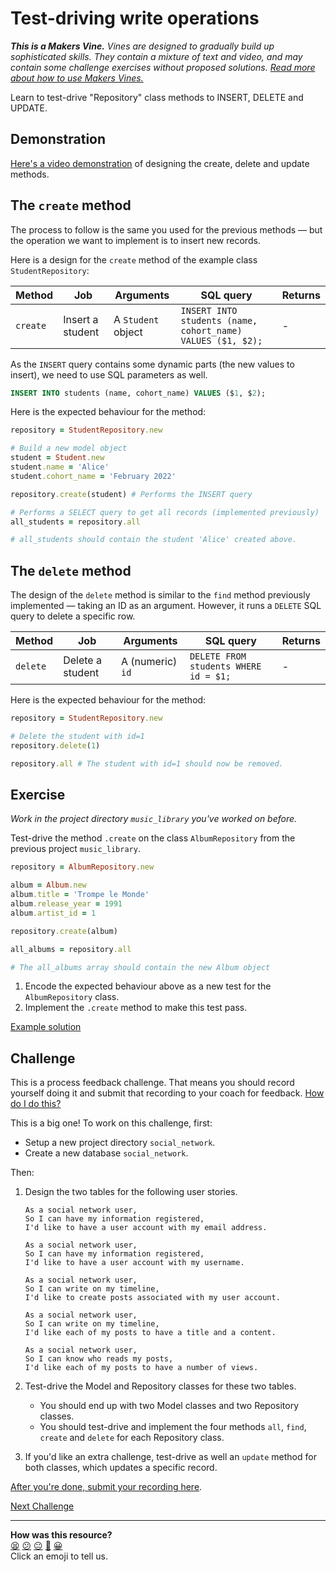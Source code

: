 # Test-driving write operations

_**This is a Makers Vine.** Vines are designed to gradually build up sophisticated skills.
They contain a mixture of text and video, and may contain some challenge exercises without
proposed solutions. [Read more about how to use Makers
Vines.](https://github.com/makersacademy/course/blob/main/labels/vines.md)_

Learn to test-drive "Repository" class methods to INSERT, DELETE and UPDATE.

## Demonstration

[Here's a video demonstration](https://www.youtube.com/watch?v=FQMipxm2hQ8) of designing the create, delete and update methods.

## The `create` method

The process to follow is the same you used for the previous methods — but the operation we want to implement is to insert new records.

Here is a design for the `create` method of the example class `StudentRepository`:

| Method      |Job| Arguments | SQL query                                     | Returns  |
| ----------- |----|-----------| ----------------------------------------------|----------|
| `create`      |Insert a student| A `Student` object | `INSERT INTO students (name, cohort_name) VALUES ($1, $2); ` | - |


As the `INSERT` query contains some dynamic parts (the new values to insert), we need to use SQL parameters as well.

  ```sql
  INSERT INTO students (name, cohort_name) VALUES ($1, $2);
  ```

Here is the expected behaviour for the method:

```ruby
repository = StudentRepository.new

# Build a new model object
student = Student.new
student.name = 'Alice'
student.cohort_name = 'February 2022'

repository.create(student) # Performs the INSERT query

# Performs a SELECT query to get all records (implemented previously)
all_students = repository.all 

# all_students should contain the student 'Alice' created above.
```

## The `delete` method

The design of the `delete` method is similar to the `find` method previously implemented — taking an ID as an argument. However, it runs a `DELETE` SQL query to delete a specific row.

| Method      |Job| Arguments | SQL query                                     | Returns  |
| ----------- |----|-----------| ----------------------------------------------|----------|
| `delete`      |Delete a student| A (numeric) `id` | `DELETE FROM students WHERE id = $1;` | - |

Here is the expected behaviour for the method:

```ruby
repository = StudentRepository.new

# Delete the student with id=1
repository.delete(1)

repository.all # The student with id=1 should now be removed.
```

## Exercise

_Work in the project directory `music_library` you've worked on before._

Test-drive the method `.create` on the class `AlbumRepository` from the previous project
`music_library`.

```ruby
repository = AlbumRepository.new

album = Album.new
album.title = 'Trompe le Monde'
album.release_year = 1991
album.artist_id = 1

repository.create(album)

all_albums = repository.all

# The all_albums array should contain the new Album object
```

1. Encode the expected behaviour above as a new test for the `AlbumRepository` class.
2. Implement the `.create` method to make this test pass.

[Example solution](https://www.youtube.com/watch?v=FQMipxm2hQ8&t=1620s)

<!-- OMITTED -->

## Challenge

This is a process feedback challenge. That means you should record yourself doing it and
submit that recording to your coach for feedback. [How do I do
this?](https://github.com/makersacademy/golden-square/blob/main/pills/process_feedback_challenges.md)

This is a big one! To work on this challenge, first:
  * Setup a new project directory `social_network`.
  * Create a new database `social_network`.

Then:

1. Design the two tables for the following user stories.  

    ```
    As a social network user,
    So I can have my information registered,
    I'd like to have a user account with my email address.

    As a social network user,
    So I can have my information registered,
    I'd like to have a user account with my username.

    As a social network user,
    So I can write on my timeline,
    I'd like to create posts associated with my user account.

    As a social network user,
    So I can write on my timeline,
    I'd like each of my posts to have a title and a content.

    As a social network user,
    So I can know who reads my posts,
    I'd like each of my posts to have a number of views.
    ```

2. Test-drive the Model and Repository classes for these two tables.
    * You should end up with two Model classes and two Repository classes.
    * You should test-drive and implement the four methods `all`, `find`, `create` and
      `delete` for each Repository class.

3. If you'd like an extra challenge, test-drive as well an `update` method for both classes, which updates a specific record.

[After you're done, submit your recording
here](https://airtable.com/shrNFgNkPWr3d63Db?prefill_Item=db_as03).

[Next Challenge](07_wrapping_in_application_class.md)

<!-- BEGIN GENERATED SECTION DO NOT EDIT -->

---

**How was this resource?**  
[😫](https://airtable.com/shrUJ3t7KLMqVRFKR?prefill_Repository=makersacademy%2Fdatabases&prefill_File=challenges%2F06_test_driving_write_operations.md&prefill_Sentiment=😫) [😕](https://airtable.com/shrUJ3t7KLMqVRFKR?prefill_Repository=makersacademy%2Fdatabases&prefill_File=challenges%2F06_test_driving_write_operations.md&prefill_Sentiment=😕) [😐](https://airtable.com/shrUJ3t7KLMqVRFKR?prefill_Repository=makersacademy%2Fdatabases&prefill_File=challenges%2F06_test_driving_write_operations.md&prefill_Sentiment=😐) [🙂](https://airtable.com/shrUJ3t7KLMqVRFKR?prefill_Repository=makersacademy%2Fdatabases&prefill_File=challenges%2F06_test_driving_write_operations.md&prefill_Sentiment=🙂) [😀](https://airtable.com/shrUJ3t7KLMqVRFKR?prefill_Repository=makersacademy%2Fdatabases&prefill_File=challenges%2F06_test_driving_write_operations.md&prefill_Sentiment=😀)  
Click an emoji to tell us.

<!-- END GENERATED SECTION DO NOT EDIT -->

